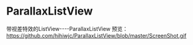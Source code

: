 # ParallaxListView
带视差特效的ListView----ParallaxListView
预览：
https://github.com/hihiwjc/ParallaxListView/blob/master/ScreenShot.gif

